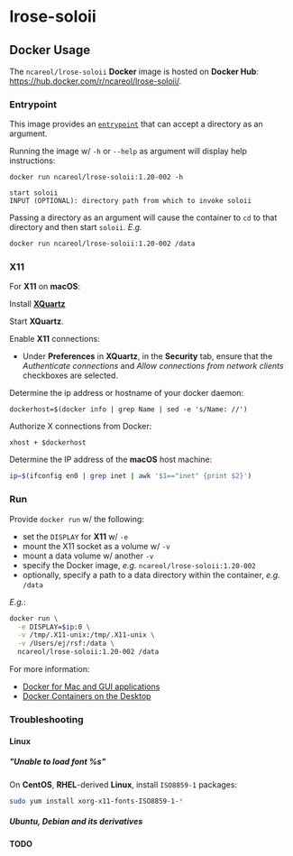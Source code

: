 # lrose-soloii

## Docker Usage

The `ncareol/lrose-soloii` **Docker** image is hosted on **Docker Hub**: <https://hub.docker.com/r/ncareol/lrose-soloii/>.

### Entrypoint

This image provides an [`entrypoint`](https://docs.docker.com/engine/reference/builder/#entrypoint) that can accept a directory as an argument.

Running the image w/ `-h` or `--help` as argument will display help instructions:

```
docker run ncareol/lrose-soloii:1.20-002 -h

start soloii
INPUT (OPTIONAL): directory path from which to invoke soloii
```

Passing a directory as an argument will cause the container to `cd` to that directory and then start `soloii`. *E.g.*

```sh
docker run ncareol/lrose-soloii:1.20-002 /data
```

### X11

For **X11** on **macOS**:

Install [**XQuartz**](https://www.xquartz.org/)

Start **XQuartz**.

Enable **X11** connections:

- Under **Preferences** in **XQuartz**, in the **Security** tab, ensure that the *Authenticate connections* and *Allow connections from network clients* checkboxes are selected.

Determine the ip address or hostname of your docker daemon:

```
dockerhost=$(docker info | grep Name | sed -e 's/Name: //')
```

Authorize X connections from Docker:

```
xhost + $dockerhost
```

Determine the IP address of the **macOS** host machine:

```sh
ip=$(ifconfig en0 | grep inet | awk '$1=="inet" {print $2}')
```

### Run

Provide `docker run` w/ the following:

- set the `DISPLAY` for **X11** w/ `-e`
- mount the X11 socket as a volume w/ `-v`
- mount a data volume w/ another `-v`
- specify the Docker image, *e.g.* `ncareol/lrose-soloii:1.20-002`
- optionally, specify a path to a data directory within the container, *e.g.* `/data`

*E.g.*:

```sh
docker run \
  -e DISPLAY=$ip:0 \
  -v /tmp/.X11-unix:/tmp/.X11-unix \
  -v /Users/ej/rsf:/data \
  ncareol/lrose-soloii:1.20-002 /data
```

For more information:

- [Docker for Mac and GUI applications](https://fredrikaverpil.github.io/2016/07/31/docker-for-mac-and-gui-applications/)
- [Docker Containers on the Desktop](https://blog.jessfraz.com/post/docker-containers-on-the-desktop/)

### Troubleshooting

#### Linux

##### "Unable to load font %s"

On **CentOS**, **RHEL**-derived **Linux**, install `ISO8859-1` packages:

```sh
sudo yum install xorg-x11-fonts-ISO8859-1-*
```

##### Ubuntu, Debian and its derivatives

**TODO**
